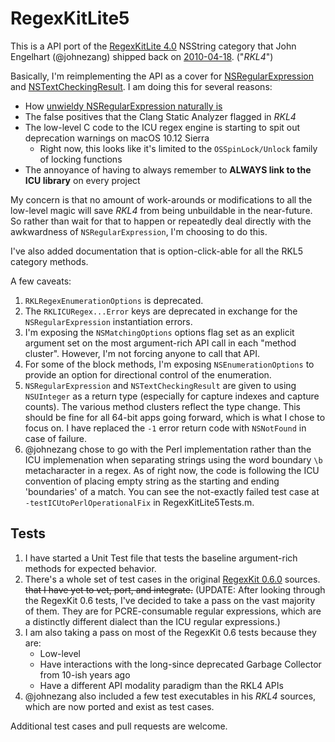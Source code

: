 # RegexKitLite5

This is a API port of the [RegexKitLite 4.0](http://regexkit.sourceforge.net/#RegexKitLite) NSString category that John Engelhart (@johnezang) shipped back on [2010-04-18](http://regexkit.sourceforge.net/RegexKitLite/index.html#ReleaseInformation_40). ("*RKL4*")

Basically, I'm reimplementing the API as a cover for [NSRegularExpression](https://developer.apple.com/documentation/foundation/nsregularexpression) and [NSTextCheckingResult](https://developer.apple.com/documentation/foundation/nstextcheckingresult). I am doing this for several reasons:

- How [unwieldy NSRegularExpression naturally is](http://nshipster.com/nsregularexpression/)
- The false positives that the Clang Static Analyzer flagged in *RKL4*
- The low-level C code to the ICU regex engine is starting to spit out deprecation warnings on macOS 10.12 Sierra
    - Right now, this looks like it's limited to the `OSSpinLock/Unlock` family of locking functions
- The annoyance of having to always remember to **ALWAYS link to the ICU library** on every project

My concern is that no amount of work-arounds or modifications to all the low-level magic will save *RKL4* from being unbuildable in the near-future. So rather than wait for that to happen or repeatedly deal directly with the awkwardness of `NSRegularExpression`, I'm choosing to do this.

I've also added documentation that is option-click-able for all the RKL5 category methods.

A few caveats:

1. `RKLRegexEnumerationOptions` is deprecated.
1. The `RKLICURegex...Error` keys are deprecated in exchange for the `NSRegularExpression` instantiation errors.
1. I'm exposing the `NSMatchingOptions` options flag set as an explicit argument set on the most argument-rich API call in each "method cluster". However, I'm not forcing anyone to call that API.
1. For some of the block methods, I'm exposing `NSEnumerationOptions` to provide an option for directional control of the enumeration.
1. `NSRegularExpression` and `NSTextCheckingResult` are given to using `NSUInteger` as a return type (especially for capture indexes and capture counts). The various method clusters reflect the type change. This should be fine for all 64-bit apps going forward, which is what I chose to focus on. I have replaced the `-1` error return code with `NSNotFound` in case of failure.
1. @johnezang chose to go with the Perl implementation rather than the ICU implemenation when separating strings using the word boundary `\b` metacharacter in a regex. As of right now, the code is following the ICU convention of placing empty string as the starting and ending 'boundaries' of a match. You can see the not-exactly failed test case at `-testICUtoPerlOperationalFix` in RegexKitLite5Tests.m.

## Tests

1. I have started a Unit Test file that tests the baseline argument-rich methods for expected behavior.
1. There's a whole set of test cases in the original [RegexKit 0.6.0](https://sourceforge.net/projects/regexkit/files/regexkit/RegexKit_0.6.0/) sources. ~~that I have yet to vet, port, and integrate.~~ (UPDATE: After looking through the RegexKit 0.6 tests, I've decided to take a pass on the vast majority of them. They are for PCRE-consumable regular expressions, which are a distinctly different dialect than the ICU regular expressions.)
1. I am also taking a pass on most of the RegexKit 0.6 tests because they are:
    - Low-level
    - Have interactions with the long-since deprecated Garbage Collector from 10-ish years ago
    - Have a different API modality paradigm than the RKL4 APIs
1. @johnezang also included a few test executables in his *RKL4* sources, which are now ported and exist as test cases.

Additional test cases and pull requests are welcome.
